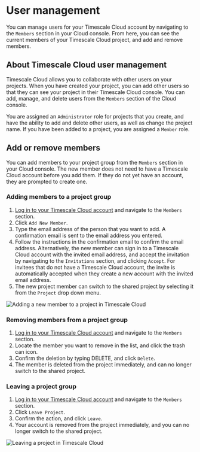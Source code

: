 # User management
You can manage users for your Timescale Cloud account by navigating to the
`Members` section in your Cloud console. From here, you can see the current
members of your Timescale Cloud project, and add and remove members.

## About Timescale Cloud user management
Timescale Cloud allows you to collaborate with other users on your projects.
When you have created your project, you can add other users so that they can see
your project in their Timescale Cloud console. You can add, manage, and delete
users from the `Members` section of the Cloud console.

You are assigned an `Administrator` role for projects that you create,
and have the ability to add and delete other users, as well as change the
project name. If you have been added to a project, you are assigned a `Member`
role.

## Add or remove members
You can add members to your project group from the `Members` section in your
Cloud console.  The new member does not need to have a Timescale Cloud account
before you add them. If they do not yet have an account, they are prompted to
create one.

<procedure>

### Adding members to a project group
1.  [Log in to your Timescale Cloud account][cloud-login] and navigate to
    the `Members` section.
1.  Click `Add New Member`.
1.  Type the email address of the person that you want to add. A confirmation
    email is sent to the email address you entered.
1.  Follow the instructions in the confirmation email to confirm the email
    address. Alternatively, the new member can sign in to a Timescale Cloud
    account with the invited email address, and accept the invitation by
    navigating to the `Invitations` section, and clicking `Accept`. For invitees
    that do not have a Timescale Cloud account, the invite is automatically
    accepted when they create a new account with the invited email address.
1.  The new project member can switch to the shared project by selecting it from
    the `Project` drop down menu.

<img class="main-content__illustration" src="https://s3.amazonaws.com/assets.timescale.com/docs/images/tsc-add-members.png" alt="Adding a new member to a project in Timescale Cloud"/>

</procedure>

<procedure>

### Removing members from a project group
1.  [Log in to your Timescale Cloud account][cloud-login] and navigate to
    the `Members` section.
1.  Locate the member you want to remove in the list, and click the trash can
    icon.
1.  Confirm the deletion by typing DELETE, and click `Delete`.
1.  The member is deleted from the project immediately, and can no longer switch
    to the shared project.

</procedure>

<procedure>

### Leaving a project group
1.  [Log in to your Timescale Cloud account][cloud-login] and navigate to
    the `Members` section.
1.  Click `Leave Project`.
1.  Confirm the action, and click `Leave`.
1.  Your account is removed from the project immediately, and you can no longer
    switch to the shared project.

<img class="main-content__illustration" src="https://s3.amazonaws.com/assets.timescale.com/docs/images/tsc-leave-members.png" alt="Leaving a project in Timescale Cloud"/>

</procedure>


[cloud-login]: https://console.cloud.timescale.com/

